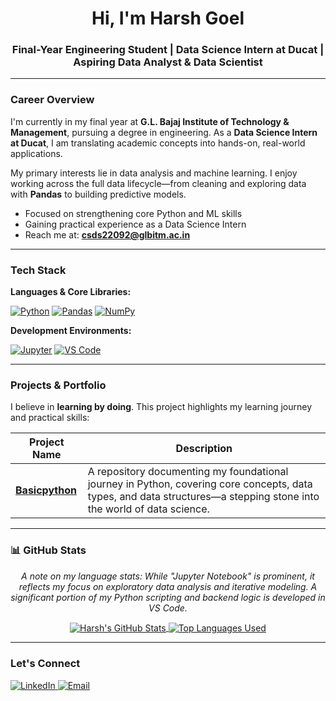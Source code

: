 <div align="center">
<h1>Hi, I'm Harsh Goel</h1>
<h3>Final-Year Engineering Student | Data Science Intern at Ducat | Aspiring Data Analyst & Data Scientist</h3>
</div>

---

### Career Overview

I'm currently in my final year at **G.L. Bajaj Institute of Technology & Management**, pursuing a degree in engineering. As a **Data Science Intern at Ducat**, I am translating academic concepts into hands-on, real-world applications.

My primary interests lie in data analysis and machine learning. I enjoy working across the full data lifecycle—from cleaning and exploring data with **Pandas** to building predictive models.

-   Focused on strengthening core Python and ML skills
-   Gaining practical experience as a Data Science Intern
-   Reach me at: **csds22092@glbitm.ac.in**

---

### Tech Stack

**Languages & Core Libraries:**
<p>
    <a href="https://www.python.org" target="_blank"><img alt="Python" src="https://img.shields.io/badge/Python-3776AB?style=for-the-badge&logo=python&logoColor=white"></a>
    <a href="https://pandas.pydata.org/" target="_blank"><img alt="Pandas" src="https://img.shields.io/badge/Pandas-150458?style=for-the-badge&logo=pandas&logoColor=white"></a>
    <a href="https://numpy.org/" target="_blank"><img alt="NumPy" src="https://img.shields.io/badge/NumPy-013243?style=for-the-badge&logo=numpy&logoColor=white"></a>
</p>

**Development Environments:**
<p>
    <a href="https://jupyter.org/" target="_blank"><img alt="Jupyter" src="https://img.shields.io/badge/Jupyter-F37626?style=for-the-badge&logo=Jupyter&logoColor=white"></a>
    <a href="https://code.visualstudio.com/" target="_blank"><img alt="VS Code" src="https://img.shields.io/badge/VS%20Code-007ACC?style=for-the-badge&logo=visualstudiocode&logoColor=white"></a>
</p>

---

### Projects & Portfolio

I believe in **learning by doing**. This project highlights my learning journey and practical skills:

| Project Name                                                 | Description                                                                                                                                                             |
| ------------------------------------------------------------ | ----------------------------------------------------------------------------------------------------------------------------------------------------------------------- |
|  [**Basicpython**](https://github.com/harshu0612/Basicpython) | A repository documenting my foundational journey in Python, covering core concepts, data types, and data structures—a stepping stone into the world of data science. |

---

### 📊 GitHub Stats

<p align="center">
  <i>A note on my language stats: While "Jupyter Notebook" is prominent, it reflects my focus on exploratory data analysis and iterative modeling. A significant portion of my Python scripting and backend logic is developed in VS Code.</i>
</p>
<p align="center">
  <a href="https://github.com/harshu0612">
    <img align="center" src="https://github-readme-stats.vercel.app/api?username=harshu0612&show_icons=true&theme=transparent&hide_border=true&include_all_commits=true&count_private=true" alt="Harsh's GitHub Stats" />
  </a>
  <a href="https://github.com/harshu0612">
    <img align="center" src="https://github-readme-stats.vercel.app/api/top-langs/?username=harshu0612&layout=compact&theme=transparent&hide_border=true&langs_count=8" alt="Top Languages Used" />
  </a>
</p>

---

###  Let's Connect

<p align="left">
  <a href="https://linkedin.com/in/harsh-goel" target="_blank">
    <img src="https://img.shields.io/badge/LinkedIn-0077B5?style=for-the-badge&logo=linkedin&logoColor=white" alt="LinkedIn" />
  </a>
  <a href="mailto:csds22092@glbitm.ac.in">
    <img src="https://img.shields.io/badge/Email-D14836?style=for-the-badge&logo=gmail&logoColor=white" alt="Email" />
  </a>
</p>
